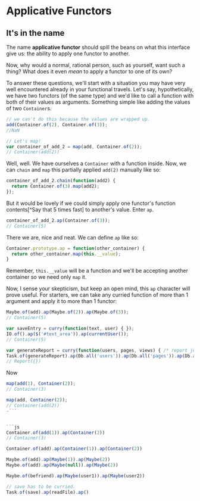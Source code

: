 # Applicative Functors

## It's in the name

The name **applicative functor** should spill the beans on what this interface give us: the ability to apply one functor to another.

Now, why would a normal, rational person, such as yourself, want such a thing? What does it even *mean* to apply a functor to one of its own?

To answer these questions, we'll start with a situation you may have very well encountered already in your functional travels. Let's say, hypothetically, we have two functors (of the same type) and we'd like to call a function with both of their values as arguments. Something simple like adding the values of two `Container`s.

```js
// we can't do this because the values are wrapped up.
add(Container.of(2), Container.of(3));
//NaN

// Let's map!
var container_of_add_2 = map(add, Container.of(2));
// Container(add(2))
```

Well, well. We have ourselves a `Container` with a function inside. Now, we can `chain` and `map` this partially applied `add(2)` manually like so:

```js
container_of_add_2.chain(function(add2) {
  return Container.of(3).map(add2);
});
```

But it would be lovely if we could simply apply one functor's function contents[^Say that 5 times fast] to another's value. Enter `ap`.

```js
container_of_add_2.ap(Container.of(3));
// Container(5)
```

There we are, nice and neat. We can define `ap` like so:

```js
Container.prototype.ap = function(other_container) {
  return other_container.map(this.__value);
}
```

Remember, `this.__value` will be a function and we'll be accepting another container so we need only `map` it.

Now, I sense your skepticism, but keep an open mind, this `ap` character will prove useful. For starters, we can take any curried function of more than 1 argument and apply it to more than 1 functor:

```js
Maybe.of(add).ap(Maybe.of(2)).ap(Maybe.of(3));
// Container(5)

var saveEntry = curry(function(text, user) { });
IO.of().ap($('#text_area')).ap(currentUser());
// Container(5)

var generateReport = curry(function(users, pages, views) { /* report junk */  });
Task.of(generateReport).ap(Db.all('users')).ap(Db.all('pages')).ap(Db.all('views'))
// Report({})
```

Now 



```js
map(add(1), Container(2));
// Container(3)

map(add, Container(2));
// Container(add(2))
-```


```js
Container.of(add(1)).ap(Container(2))
// Container(3)

Container.of(add).ap(Container(1)).ap(Container(2))

Maybe.of(add).ap(Maybe(1)).ap(Maybe(2))
Maybe.of(add).ap(Maybe(null)).ap(Maybe(2))

Maybe.of(befriend).ap(Maybe(user1)).ap(Maybe(user2))

// save has to be curried.
Task.of(save).ap(readFile).ap()
```
